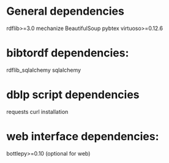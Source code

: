 General dependencies
================
rdflib>=3.0
mechanize
BeautifulSoup
pybtex
virtuoso>=0.12.6

bibtordf dependencies:
================
rdflib_sqlalchemy
sqlalchemy

dblp script dependencies
==================
requests
curl installation

web interface dependencies:
====================
bottlepy>=0.10 (optional for web)